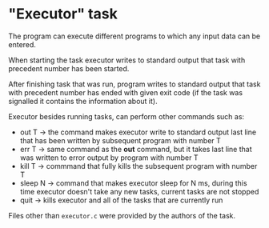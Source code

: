 # "Executor" task

The program can execute different programs to which any input data can be entered. 

When starting the task executor writes to standard output that task with precedent number has been started. 

After finishing task that was run, program writes to standard output that task with precedent number has ended with given exit code (if the task was signalled it contains the information about it).

Executor besides running tasks, can perform other commands such as:
- out T -> the command makes executor write to standard output last line that has been written by subsequent program with number T
- err T -> same command as the **out** command, but it takes last line that was written to error output by program with number T
- kill T -> commmand that fully kills the subsequent program with number T
- sleep N -> command that makes executor sleep for N ms, during this time executor doesn't take any new tasks, current tasks are not stopped
- quit -> kills executor and all of the tasks that are currently run

Files other than `executor.c` were provided by the authors of the task.
